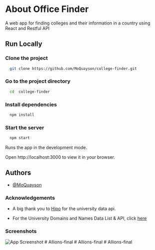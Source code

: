 # About Office Finder

A web app for finding colleges and their information in a country using React and Restful API 
## Run Locally

### Clone the project

```bash
  git clone https://github.com/MoQuayson/college-finder.git
```

### Go to the project directory

```bash
  cd  college-finder
```

### Install dependencies

```bash
  npm install
```

### Start the server

```bash
  npm start
```
Runs the app in the development mode.

Open http://localhost:3000 to view it in your browser.


## Authors

- [@MoQuayson](https://www.github.com/MoQuayson)


### Acknowledgements

 - A big thank you to [Hipo](https://github.com/Hipo) for the university data api.

 - For the University Domains and Names Data List & API, click [here](https://github.com/Hipo/university-domains-list)
 


### Screenshots

![App Screenshot](/public/images/screen-capture.png)
#   A l l i o n s - f i n a l  
 #   A l l i o n s - f i n a l  
 #   A l l i o n s - f i n a l  
 
